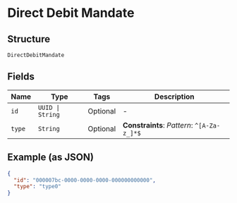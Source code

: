 
# Direct Debit Mandate

## Structure

`DirectDebitMandate`

## Fields

| Name | Type | Tags | Description |
|  --- | --- | --- | --- |
| `id` | `UUID \| String` | Optional | - |
| `type` | `String` | Optional | **Constraints**: *Pattern*: `^[A-Za-z_]*$` |

## Example (as JSON)

```json
{
  "id": "000007bc-0000-0000-0000-000000000000",
  "type": "type0"
}
```

